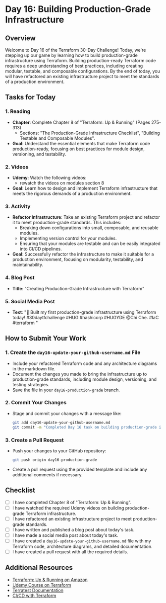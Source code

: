 # Day 16: Building Production-Grade Infrastructure

## Overview

Welcome to Day 16 of the Terraform 30-Day Challenge! Today, we're stepping up our game by learning how to build production-grade infrastructure using Terraform. Building production-ready Terraform code requires a deep understanding of best practices, including creating modular, testable, and composable configurations. By the end of today, you will have refactored an existing infrastructure project to meet the standards of a production environment.

## Tasks for Today

### 1. **Reading**
   - **Chapter**: Complete Chapter 8 of "Terraform: Up & Running" (Pages 275-313)
     - Sections: "The Production-Grade Infrastructure Checklist", "Building Testable and Composable Modules".
   - **Goal**: Understand the essential elements that make Terraform code production-ready, focusing on best practices for module design, versioning, and testability.

### 2. **Videos**
   - **Udemy**: Watch the following videos:
     - rewatch the videos on modules section 8
   - **Goal**: Learn how to design and implement Terraform infrastructure that meets the rigorous demands of a production environment.

### 3. **Activity**
   - **Refactor Infrastructure**: Take an existing Terraform project and refactor it to meet production-grade standards. This includes:
     - Breaking down configurations into small, composable, and reusable modules.
     - Implementing version control for your modules.
     - Ensuring that your modules are testable and can be easily integrated into CI/CD pipelines.
   - **Goal**: Successfully refactor the infrastructure to make it suitable for a production environment, focusing on modularity, testability, and maintainability.

### 4. **Blog Post**
   - **Title**: "Creating Production-Grade Infrastructure with Terraform"

### 5. **Social Media Post**
   - **Text**: "🚀 Built my first production-grade infrastructure using Terraform today! #30daytfchallenge #HUG #hashicorp #HUGYDE @Chi Che. #IaC #terraform
"


## How to Submit Your Work

### 1. **Create the `day16-update-your-github-username.md` File**
   - Include your refactored Terraform code and any architecture diagrams in the markdown file.
   - Document the changes you made to bring the infrastructure up to production-grade standards, including module design, versioning, and testing strategies.
   - Save the file in your `day16-production-grade` branch.

### 2. **Commit Your Changes**
   - Stage and commit your changes with a message like:
     ```bash
     git add day16-update-your-github-username.md
     git commit -m "Completed Day 16 task on building production-grade infrastructure"
     ```

### 3. **Create a Pull Request**
   - Push your changes to your GitHub repository:
     ```bash
     git push origin day16-production-grade
     ```
   - Create a pull request using the provided template and include any additional comments if necessary.

## Checklist

- [ ] I have completed Chapter 8 of "Terraform: Up & Running".
- [ ] I have watched the required Udemy videos on building production-grade Terraform infrastructure.
- [ ] I have refactored an existing infrastructure project to meet production-grade standards.
- [ ] I have written and published a blog post about today's task.
- [ ] I have made a social media post about today's task.
- [ ] I have created a `day16-update-your-github-username.md` file with my Terraform code, architecture diagrams, and detailed documentation.
- [ ] I have created a pull request with all the required details.

## Additional Resources

- [Terraform: Up & Running on Amazon](https://www.amazon.com/Terraform-Running-Infrastructure-Configuration-Management/dp/1492046906)
- [Udemy Course on Terraform](https://www.udemy.com/course/terraform/)
- [Terratest Documentation](https://terratest.gruntwork.io/)
- [CI/CD with Terraform](https://www.terraform.io/docs/enterprise/workspaces/vcs.html)
